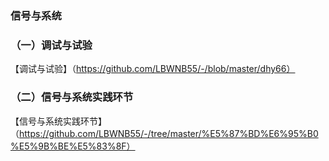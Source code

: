 ###  信号与系统

### （一）调试与试验
【调试与试验】（https://github.com/LBWNB55/-/blob/master/dhy66）
### （二）信号与系统实践环节
【信号与系统实践环节】（https://github.com/LBWNB55/-/tree/master/%E5%87%BD%E6%95%B0%E5%9B%BE%E5%83%8F）
